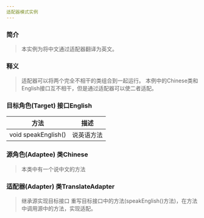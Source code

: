 ```yaml
---
适配器模式实例
---
```

### 简介
> 本实例为将中文通过适配器翻译为英文。
### 释义
> 适配器可以将两个完全不相干的类组合到一起运行。
> 本例中的Chinese类和English接口互不相干，但是通过适配器可以使二者适配。

### 目标角色(Target) 接口English
|方法|描述|
|:----:|:----:|
|void speakEnglish()|说英语方法|

### 源角色(Adaptee) 类Chinese
> 本类中有一个说中文的方法

### 适配器(Adapter) 类TranslateAdapter
> 继承源实现目标接口
> 重写目标接口中的方法(speakEnglish()方法)，在方法中调用源中的方法，实现适配。
